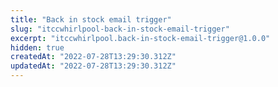 ```yaml
---
title: "Back in stock email trigger"
slug: "itccwhirlpool-back-in-stock-email-trigger"
excerpt: "itccwhirlpool.back-in-stock-email-trigger@1.0.0"
hidden: true
createdAt: "2022-07-28T13:29:30.312Z"
updatedAt: "2022-07-28T13:29:30.312Z"
---
```

